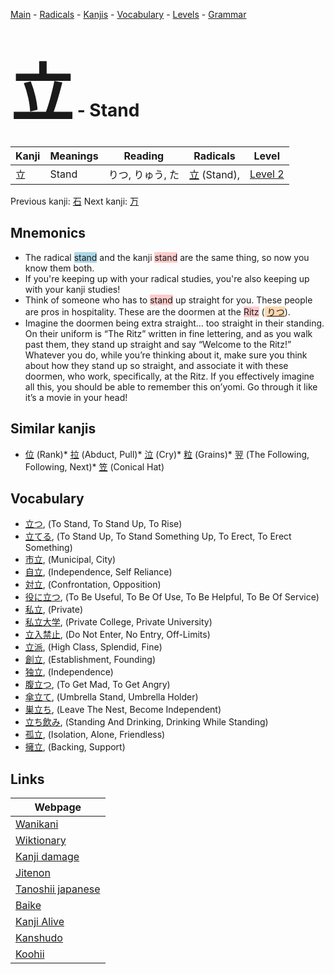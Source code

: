 <style> bigfont {font-size: 100px}</style>
[Main](../index.md) -
[Radicals](../radicals.md) -
[Kanjis](../kanjis.md) -
[Vocabulary](../vocabulary.md) -
[Levels](../levels.md) -
[Grammar](../grammar.md)
# <bigfont> 立</bigfont> - Stand 

| Kanji | Meanings | Reading | Radicals | Level |
| --- | --- | --- | --- | --- |
| 立 | Stand | りつ, りゅう, た | [立](../radicals/立.md) (Stand),  | [Level 2](../levels/wk_level2.md) |

Previous kanji: [石](石.md) Next kanji: [万](万.md) 

## Mnemonics
 * The radical <span style="background-color:#ADD8E6"> stand</span> and the kanji <span style="background-color:#ffcccb"> stand</span> are the same thing, so now you know them both.
* If you're keeping up with your radical studies, you're also keeping up with your kanji studies!
* Think of someone who has to <span style="background-color:#ffcccb"> stand</span> up straight for you. These people are pros in hospitality. These are the doormen at the <span style="background-color:#ffcccb"> Ritz</span> (<span style="background-color:#fed8b1"> [りつ](https://jisho.org/search/りつ)</span>).
* Imagine the doormen being extra straight… too straight in their standing. On their uniform is “The Ritz” written in fine lettering, and as you walk past them, they stand up straight and say “Welcome to the Ritz!” Whatever you do, while you’re thinking about it, make sure you think about how they stand up so straight, and associate it with these doormen, who work, specifically, at the Ritz. If you effectively imagine all this, you should be able to remember this on’yomi. Go through it like it’s a movie in your head!


## Similar kanjis
 * [位](位.md) (Rank)* [拉](拉.md) (Abduct, Pull)* [泣](泣.md) (Cry)* [粒](粒.md) (Grains)* [翌](翌.md) (The Following, Following, Next)* [笠](笠.md) (Conical Hat)


## Vocabulary
 * [立つ](../vocabulary/立.md), (To Stand, To Stand Up, To Rise)
* [立てる](../vocabulary/立.md), (To Stand Up, To Stand Something Up, To Erect, To Erect Something)
* [市立](../vocabulary/立.md), (Municipal, City)
* [自立](../vocabulary/立.md), (Independence, Self Reliance)
* [対立](../vocabulary/立.md), (Confrontation, Opposition)
* [役に立つ](../vocabulary/立.md), (To Be Useful, To Be Of Use, To Be Helpful, To Be Of Service)
* [私立](../vocabulary/立.md), (Private)
* [私立大学](../vocabulary/立.md), (Private College, Private University)
* [立入禁止](../vocabulary/立.md), (Do Not Enter, No Entry, Off-Limits)
* [立派](../vocabulary/立.md), (High Class, Splendid, Fine)
* [創立](../vocabulary/立.md), (Establishment, Founding)
* [独立](../vocabulary/立.md), (Independence)
* [腹立つ](../vocabulary/立.md), (To Get Mad, To Get Angry)
* [傘立て](../vocabulary/立.md), (Umbrella Stand, Umbrella Holder)
* [巣立ち](../vocabulary/立.md), (Leave The Nest, Become Independent)
* [立ち飲み](../vocabulary/立.md), (Standing And Drinking, Drinking While Standing)
* [孤立](../vocabulary/立.md), (Isolation, Alone, Friendless)
* [擁立](../vocabulary/立.md), (Backing, Support)



## Links 

| Webpage |
| --- |
| [Wanikani          ](https://www.wanikani.com/kanji/立) |
| [Wiktionary        ](https://en.wiktionary.org/wiki/立) |
| [Kanji damage      ](http://www.kanjidamage.com/kanji/search?utf8=✓&q=立) |
| [Jitenon           ](https://jitenon.com/kanji/立) |
| [Tanoshii japanese ](https://www.tanoshiijapanese.com/dictionary/kanji.cfm?k=立) |
| [Baike             ](https://baike.baidu.com/item/立) |
| [Kanji Alive       ](https://app.kanjialive.com/立) |
| [Kanshudo          ](https://www.kanshudo.com/searchmn?q=立) |
| [Koohii            ](https://kanji.koohii.com/study/kanji/立) |

